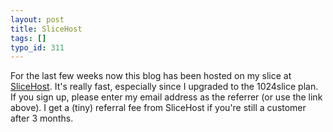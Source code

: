 ```yaml
---
layout: post
title: SliceHost
tags: []
typo_id: 311
---
```

For the last few weeks now this blog has been hosted
on my slice at [SliceHost](https://manage.slicehost.com/customers/signup?referrer=85910520).
It's really fast, especially since I upgraded to the 1024slice plan. If you sign up,
please enter my email address as the referrer (or use the link above). I get a (tiny)
referral fee from SliceHost if you're still a customer after 3 months.
